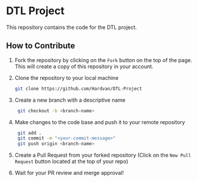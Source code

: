 # DTL Project

This repository contains the code for the DTL project.

## How to Contribute

1. Fork the repository by clicking on the `Fork` button on the top of the page. This will create a copy of this repository in your account.

2. Clone the repository to your local machine

   ```bash
   git clone https://github.com/Hardvan/DTL-Project
   ```

3. Create a new branch with a descriptive name

   ```bash
    git checkout -b <branch-name>
   ```

4. Make changes to the code base and push it to your remote repository

   ```bash
    git add .
    git commit -m "<your-commit-message>"
    git push origin <branch-name>
   ```

5. Create a Pull Request from your forked repository (Click on the `New Pull Request` button located at the top of your repo)

6. Wait for your PR review and merge approval!
